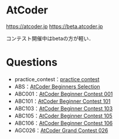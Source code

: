 # AtCoder
https://atcoder.jp
https://beta.atcoder.jp

コンテスト開催中はbetaの方が軽い．

# Questions
* practice_contest：[practice contest](https://beta.atcoder.jp/contests/practice)
* ABS：[AtCoder Beginners Selection](https://beta.atcoder.jp/contests/abs)
* ABC001：[AtCoder Beginner Contest 001](https://beta.atcoder.jp/contests/abc001/)
* ABC101：[AtCoder Beginner Contest 101](https://beta.atcoder.jp/contests/abc101)
* ABC103：[AtCoder Beginner Contest 103](https://beta.atcoder.jp/contests/abc103)
* ABC105：[AtCoder Beginner Contest 105](https://beta.atcoder.jp/contests/abc105)
* ABC106：[AtCoder Beginner Contest 106](https://beta.atcoder.jp/contests/abc106)
* AGC026：[AtCoder Grand Contest 026](https://beta.atcoder.jp/contests/agc026)